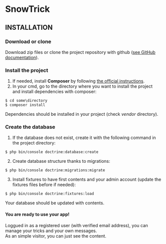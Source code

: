 # SnowTrick

## INSTALLATION
### __Download or clone__
Download zip files or clone the project repository with github ([see GitHub documentation](https://docs.github.com/en/github/creating-cloning-and-archiving-repositories/cloning-a-repository)).

### __Install the project__
1.  If needed, install __Composer__ by following [the official instructions](https://getcomposer.org/download/).
2.  In your cmd, go to the directory where you want to install the project and install dependencies with composer:
```
$ cd some\directory
$ composer install
```
Dependencies should be installed in your project (check _vendor_ directory).

### __Create the database__
1. If the database does not exist, create it with the following command in the project directory:
```
$ php bin/console doctrine:database:create
```
2. Create database structure thanks to migrations:
```
$ php bin/console doctrine:migrations:migrate
```

3. Install fixtures to have first contents and your admin account (update the fixtures files before if needed):
```
$ php bin/console doctrine:fixtures:load
```
Your database should be updated with contents.  

#### __You are ready to use your app!__  
Loggued in as a registered user (with verified email address), you can manage your tricks and your own messages.  
As an simple visitor, you can just see the content.  